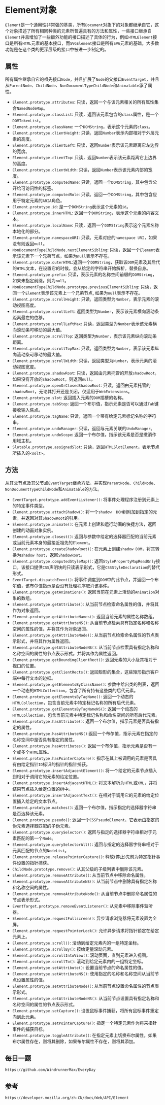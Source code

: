 # Element对象
`Element`是一个通用性非常强的基类，所有`Document`对象下的对象都继承自它，这个对象描述了所有相同种类的元素所普遍具有的方法和属性，一些接口继承自`Element`并且增加了一些额外功能的接口描述了具体的行为，例如`HTMLElement`接口是所有`HTML`元素的基本接口，而`SVGElement`接口是所有`SVG`元素的基础，大多数功能是在这个类的更深层级的接口中被进一步制定的。


## 属性
所有属性继承自它的祖先接口`Node`，并且扩展了`Node`的父接口`EventTarget`，并且从`ParentNode`、`ChildNode`、`NonDocumentTypeChildNode`和`Animatable`承了属性。
* `Element.prototype.attributes`: 只读，返回一个与该元素相关的所有属性集合`NamedNodeMap`。
* `Element.prototype.classList`: 只读，返回该元素包含的`class`属性，是一个`DOMTokenList`。
* `Element.prototype.className`: 一个`DOMString`，表示这个元素的`class`。
* `Element.prototype.clientHeight`: 只读，返回`Number`表示内部相对于外层元素的高度。
* `Element.prototype.clientLeft`: 只读，返回`Number`表示该元素距离它左边界的宽度。
* `Element.prototype.clientTop`: 只读，返回`Number`表示该元素距离它上边界的高度。
* `Element.prototype.clientWidth`: 只读，返回`Number`表示该元素内部的宽度。
* `Element.prototype.computedName`: 只读，返回一个`DOMString`，其中包含公开给可访问性的标签。
* `Element.prototype.computedRole`: 只读，返回一个`DOMString`，其中包含应用于特定元素的`ARIA`角色。
* `Element.prototype.id`: 是一个`DOMString`表示这个元素的`id`。
* `Element.prototype.innerHTML`: 返回一个`DOMString`，表示这个元素的内容文本。
* `Element.prototype.localName`: 只读，返回一个`DOMString`表示这个元素名称本地化的部分。
* `Element.prototype.namespaceURI`: 只读，元素对应的`namespace URI`，如果没有则返回`null`。
* `NonDocumentTypeChildNode.nextElementSibling`: 只读，返回一个`Element`表示该元素下一个兄弟节点，如果为`null`表示不存在。
* `Element.prototype.outerHTML`:返回一个`DOMString`，获取该`DOM`元素及其后代的`HTML`文本，在设置它的时候，会从给定的字符串开始解析，替换自身。
* `Element.prototype.prefix`: 只读，表示元素的名称空间前缀的`DOMString`，如果未指定前缀，则为`null`。
* `NonDocumentTypeChildNode.prototype.previousElementSibling`: 只读，返回一个`Element`表示该元素上一个兄弟节点, 如果为`null`表示不存在。
* `Element.prototype.scrollHeight`: 只读，返回类型为`Number`，表示元素的滚动视图高度。
* `Element.prototype.scrollLeft`: 返回类型为`Number`，表示该元素横向滚动条距离最左的位移。
* `Element.prototype.scrollLeftMax`: 只读，返回类型为`Number`表示该元素横向滚动条可移动的最大值。
* `Element.prototype.scrollTop`: 返回类型为`Number`，表示该元素纵向滚动条距离。
* `Element.prototype.scrollTopMax`: 只读，返回类型为`Number`，表示该元素纵向滚动条可移动的最大值。
* `Element.prototype.scrollWidth`: 只读，返回类型为`Number`，表示元素的滚动视图宽度。
* `Element.prototype.shadowRoot`: 只读，返回由元素托管的开放`shadowRoot`，如果没有开放的`shadowRoot`，则返回`null`。
* `Element.prototype.openOrClosedShadowRoot`: 只读，返回由元素托管的`shadowRoot`，无论其打开还是关闭，仅适用于`WebExtensions`。
* `Element.prototype.slot`: 返回插入元素的`DOM`插槽的名称。
* `Element.prototype.tabStop`: 返回一个布尔值，指示元素是否可以通过`Tab`键接收输入焦点。
* `Element.prototype.tagName`: 只读，返回一个带有给定元素标记名称的字符串。
* `Element.prototype.undoManager`: 只读，返回与元素关联的`UndoManager`。
* `Element.prototype.undoScope`: 返回一个布尔值，指示该元素是否是撤消作用域主机。
* `Slotable.prototype.assignedSlot`: 只读，返回`HTMLSlotElement`，表示节点所插入的`<solt>`。

## 方法
从其父节点及其父节点`EventTarget`继承方法，并实现`ParentNode`、`ChildNode`、`NonDocumentTypeChildNode`和`Animatable`的方法。
* `EventTarget.prototype.addEventListener()`: 将事件处理程序注册到元素上的特定事件类型。
* `Element.prototype.attachShadow()`: 将一个`shadow  DOM`树附加到指定的元素，并返回对其`ShadowRoot`的引用。
* `Element.prototype.animate()`: 在元素上创建和运行动画的快捷方法，返回创建的动画对象实例。
* `Element.prototype.closest()`: 返回与参数中给定的选择器匹配的当前元素或当前元素本身的最接近祖先的`Element`。
* `Element.prototype.createShadowRoot()`: 在元素上创建`shadow DOM`，将其转换为`shadow host`，返回`ShadowRoot`。
* `Element.prototype.computedStyleMap()`: 返回`StylePropertyMapReadOnly`接口，该接口提供`CSS`声明块的只读表示形式，它是`CSSStyleDeclaration`的替代形式。
* `EventTarget.dispatchEvent()`: 将事件调度到`DOM`中的此节点，并返回一个布尔值，该布尔值指示是否没有处理程序取消该事件。
* `Element.prototype.getAnimations()`: 返回当前在元素上活动的`Animation`对象的数组。
* `Element.prototype.getAttribute()`: 从当前节点检索命名属性的值，并将其作为对象返回。
* `Element.prototype.getAttributeNames()`: 返回当前元素的属性名称数组。
* `Element.prototype.getAttributeNS()`: 从当前节点检索具有指定名称和名称空间的属性的值，并将其作为对象返回。
* `Element.prototype.getAttributeNode()`: 从当前节点检索命名属性的节点表示形式，并将其作为属性返回。
* `Element.prototype.getAttributeNodeNS()`: 从当前节点检索具有指定名称和名称空间的属性的节点表示形式，并将其作为属性返回。
* `Element.prototype.getBoundingClientRect()`: 返回元素的大小及其相对于视口的位置。
* `Element.prototype.getClientRects()`: 返回矩形的集合，这些矩形指示客户端中每行文本的边框。
* `Element.prototype.getElementsByClassName()`: 参数中给出类的列表，返回一个动态的`HTMLCollection`，包含了所有持有这些类的后代元素。
* `Element.prototype.getElementsByTagName()`: 返回一个动态的`HTMLCollection`，包含当前元素中特定标记名称的所有后代元素。
* `Element.prototype.getElementsByTagNameNS()`: 返回一个动态的`HTMLCollection`，包含当前元素中特定标记名称和命名空间的所有后代元素。
* `Element.prototype.hasAttribute()`: 返回一个布尔值，指示元素是否具有指定的属性。
* `Element.prototype.hasAttributeNS()`:返回一个布尔值，指示元素在指定的名称空间中是否具有指定的属性。
* `Element.prototype.hasAttributes()`: 返回一个布尔值，指示元素是否有一个或多个`HTML`属性。
* `Element.prototype.hasPointerCapture()`: 指示在其上被调用的元素是否具有由给定指针`ID`标识的指针的指针捕获。
* `Element.prototype.insertAdjacentElement()`: 将一个给定的元素节点插入到相对于调用它的元素的给定位置。
* `Element.prototype.insertAdjacentHTML()`: 将文本解析为`HTML`或`XML`，并将结果节点插入给定位置的树中。
* `Element.prototype.insertAdjacentText()`: 在相对于调用它的元素的给定位置插入给定的文本节点。
* `Element.prototype.matches()`: 返回一个布尔值，指示指定的选择器字符串是否选择该元素。
* `Element.prototype.pseudo()`: 返回一个`CSSPseudoElement`，它表示由指定的伪元素选择器匹配的子伪元素。
* `Element.prototype.querySelector()`: 返回与指定的选择器字符串相对于元素匹配的第一个`Node`。
* `Element.prototype.querySelectorAll()`: 返回与指定的选择器字符串相对于元素匹配的节点的`NodeList`。
* `Element.prototype.releasePointerCapture()`: 释放(停止)先前为特定指针事件设置的指针捕获。
* `ChildNode.prototype.remove()`: 从其父级的子级列表中删除该元素。
* `Element.prototype.removeAttribute()`: 从当前节点中移除命名属性。
* `Element.prototype.removeAttributeNS()`: 从当前节点中删除具有指定名称和名称空间的属性。
* `Element.prototype.removeAttributeNode()`: 从当前节点中删除命名属性的节点表示形式。
* `EventTarget.prototype.removeEventListener()`: 从元素中移除事件监听器。
* `Element.prototype.requestFullscreen()`: 异步请求浏览器将元素设置为全屏。
* `Element.prototype.requestPointerLock()`: 允许异步请求将指针锁定在给定元素上。
* `Element.prototype.scroll()`: 滚动到给定元素内的一组特定坐标。
* `Element.prototype.scrollBy()`: 按给定量滚动元素。
* `Element.prototype.scrollIntoView()`: 滚动页面，直到元素进入视图。
* `Element.prototype.scrollTo()`: 滚动到给定元素内的一组特定坐标。
* `Element.prototype.setAttribute()`: 设置当前节点的命名属性的值。
* `Element.prototype.setAttributeNS()`: 使用指定的名称和名称空间从当前节点设置属性的值。
* `Element.prototype.setAttributeNode()`: 从当前节点设置命名属性的节点表示形式。
* `Element.prototype.setAttributeNodeNS()`: 从当前节点设置具有指定名称和名称空间的属性的节点表示形式。
* `Element.prototype.setCapture()`: 设置鼠标事件捕获，将所有鼠标事件重定向到此元素。
* `Element.prototype.setPointerCapture()`: 指定一个特定元素作为将来指针事件的捕获目标。
* `Element.prototype.toggleAttribute()`: 在指定元素上切换布尔属性，如果布尔属性存在，则将其删除，如果布尔属性不存在，则将其添加。

## 每日一题

```
https://github.com/WindrunnerMax/EveryDay
```

## 参考

```
https://developer.mozilla.org/zh-CN/docs/Web/API/Element
```

